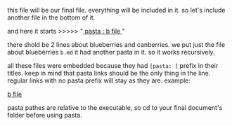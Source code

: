 this file will be our final file. everything will be included in it. so let's
include another file in the bottom of it.

and here it starts >>>>>  "[ pasta : b file ](./b.md)"

there shold be 2 lines about blueberries and canberries. we put just the file
about blueberries `b.md` it had another pasta in it. so it works recursively.

all these files were embedded because they had `[pasta: ]` prefix in their
titles. keep in mind that pasta links should be the only thing in the line.
regular links with no pasta prefix will stay as they are. example:

[b file](./b.md)

pasta pathes are relative to the executable, so cd to your final document's
folder before using pasta.

